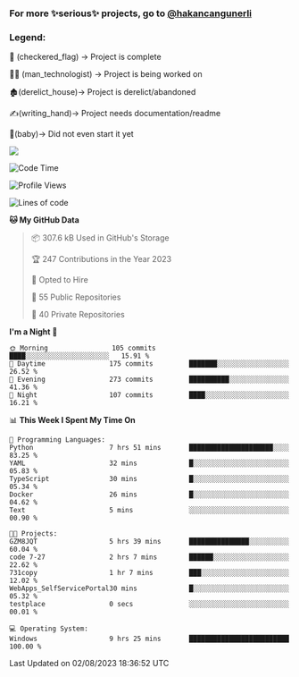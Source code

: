 ### For more ✨serious✨ projects, go to [@hakancangunerli](https://github.com/hakancangunerli)


### Legend:


🏁 (checkered_flag) -> Project is complete

👨‍💻 (man_technologist)   -> Project is being worked on

🏚️(derelict_house)-> Project is derelict/abandoned

✍️(writing_hand)-> Project needs documentation/readme

👶(baby)-> Did not even start it yet

![](https://github-readme-stats.vercel.app/api/top-langs/?username=hakancangunerli&layout=compact&hide=tex,html,shell,CSS,Ruby,Makefile,EmberScript,MATLAB,C&langs_count=6&exclude_repo=2015-csharp,gt_code,gsu_code,uga_code,uga_robotics)

<!--START_SECTION:waka-->
![Code Time](http://img.shields.io/badge/Code%20Time-484%20hrs%2043%20mins-blue)

![Profile Views](http://img.shields.io/badge/Profile%20Views-35-blue)

![Lines of code](https://img.shields.io/badge/From%20Hello%20World%20I%27ve%20Written-3.1%20million%20lines%20of%20code-blue)

**🐱 My GitHub Data** 

> 📦 307.6 kB Used in GitHub's Storage 
 > 
> 🏆 247 Contributions in the Year 2023
 > 
> 💼 Opted to Hire
 > 
> 📜 55 Public Repositories 
 > 
> 🔑 40 Private Repositories 
 > 
**I'm a Night 🦉** 

```text
🌞 Morning                105 commits         ████░░░░░░░░░░░░░░░░░░░░░   15.91 % 
🌆 Daytime                175 commits         ███████░░░░░░░░░░░░░░░░░░   26.52 % 
🌃 Evening                273 commits         ██████████░░░░░░░░░░░░░░░   41.36 % 
🌙 Night                  107 commits         ████░░░░░░░░░░░░░░░░░░░░░   16.21 % 
```


📊 **This Week I Spent My Time On** 

```text
💬 Programming Languages: 
Python                   7 hrs 51 mins       █████████████████████░░░░   83.25 % 
YAML                     32 mins             █░░░░░░░░░░░░░░░░░░░░░░░░   05.83 % 
TypeScript               30 mins             █░░░░░░░░░░░░░░░░░░░░░░░░   05.34 % 
Docker                   26 mins             █░░░░░░░░░░░░░░░░░░░░░░░░   04.62 % 
Text                     5 mins              ░░░░░░░░░░░░░░░░░░░░░░░░░   00.90 % 

🐱‍💻 Projects: 
GZM8JQT                  5 hrs 39 mins       ███████████████░░░░░░░░░░   60.04 % 
code 7-27                2 hrs 7 mins        ██████░░░░░░░░░░░░░░░░░░░   22.62 % 
731copy                  1 hr 7 mins         ███░░░░░░░░░░░░░░░░░░░░░░   12.02 % 
WebApps_SelfServicePortal30 mins             █░░░░░░░░░░░░░░░░░░░░░░░░   05.32 % 
testplace                0 secs              ░░░░░░░░░░░░░░░░░░░░░░░░░   00.01 % 

💻 Operating System: 
Windows                  9 hrs 25 mins       █████████████████████████   100.00 % 
```


 Last Updated on 02/08/2023 18:36:52 UTC
<!--END_SECTION:waka-->


